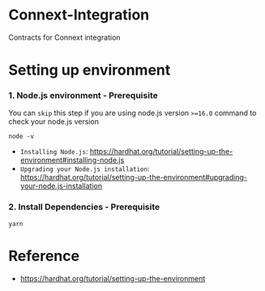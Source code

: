 # Connext-Integration

Contracts for Connext integration

# Setting up environment

### 1. Node.js environment - Prerequisite

You can `skip` this step if you are using node.js version `>=16.0`
command to check your node.js version

```
node -v
```

- `Installing Node.js`: https://hardhat.org/tutorial/setting-up-the-environment#installing-node.js
- `Upgrading your Node.js installation`: https://hardhat.org/tutorial/setting-up-the-environment#upgrading-your-node.js-installation

### 2. Install Dependencies - Prerequisite

```
yarn
```

# Reference

- https://hardhat.org/tutorial/setting-up-the-environment
